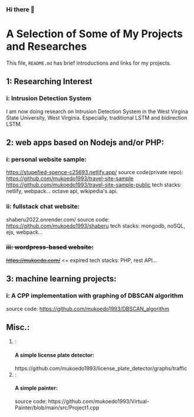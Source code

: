 ### Hi there 👋
# A Selection of Some of My Projects and Researches
This file, `README.md` has brief introductions and links for my projects.

## 1: Researching Interest
### i: Intrusion Detection System
I am now doing research on Intrusion Detection System in the West Virgina
State University, West Virginia. Especially, traditional LSTM and bidirection LSTM.

## 2: web apps based on Nodejs and/or PHP:
### i: personal website sample: 
https://stupefied-spence-c25693.netlify.app/
source code(private repo): https://github.com/mukoedo1993/travel-site-sample
https://github.com/mukoedo1993/travel-site-sample-public
tech stacks: netlify, webpack... octave api, wikipedia's api.

### ii: fullstack chat website: 
shaberu2022.onrender.com/
source code: https://github.com/mukoedo1993/shaberu
tech stacks: mongodb, noSQL, ejs, webpack...

### <del>iii: wordpress-based website: </del>
<del>https://mukoedo.com/</del> <= expired
tech stacks: PHP, rest API...

## 3: machine learning projects:
### i: A CPP implementation with graphing of DBSCAN algorithm
source code: https://github.com/mukoedo1993/DBSCAN_algorithm

## Misc.:
<ol>
  <li>: <h4>A simple license plate detector:</h4>
https://github.com/mukoedo1993/license_plate_detector/graphs/traffic </li>
  <li>: <h4>A simple painter: </h4>
source code: https://github.com/mukoedo1993/Virtual-Painter/blob/main/src/Project1.cpp </li>
</ol>
